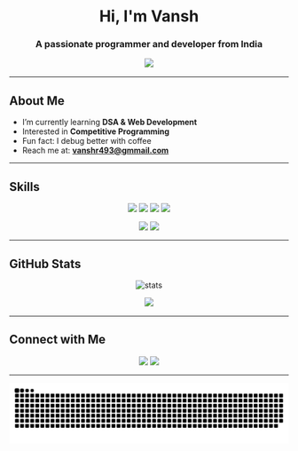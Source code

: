 <h1 align="center">Hi, I'm Vansh</h1>
<h3 align="center">A passionate programmer and developer from India</h3>

<!-- Typing SVG -->
<p align="center">
  <img src="https://readme-typing-svg.herokuapp.com?size=22&center=true&vCenter=true&width=440&lines=Programmer+%7C+Developer;C%2B%2B+%7C+Java+%7C+Python;Always+learning+new+things">
</p>

---

## About Me
- I’m currently learning **DSA & Web Development**  
- Interested in **Competitive Programming**  
- Fun fact: I debug better with coffee  
- Reach me at: **vanshr493@gmmail.com**

---

## Skills

<p align="center">
  <!-- Languages -->
  <img src="https://img.shields.io/badge/C++-00599C?style=for-the-badge&logo=c%2b%2b&logoColor=white"/>
  <img src="https://img.shields.io/badge/Java-ED8B00?style=for-the-badge&logo=java&logoColor=white"/>
  <img src="https://img.shields.io/badge/Python-3776AB?style=for-the-badge&logo=python&logoColor=white"/>
  <img src="https://img.shields.io/badge/SQL-4479A1?style=for-the-badge&logo=mysql&logoColor=white"/>
</p>

<p align="center">
  <!-- Web -->
  <img src="https://img.shields.io/badge/HTML5-E34F26?style=for-the-badge&logo=html5&logoColor=white"/>
  <img src="https://img.shields.io/badge/CSS3-1572B6?style=for-the-badge&logo=css3&logoColor=white"/>
</p>

---

## GitHub Stats
<p align="center">
  <img src="https://github-readme-stats.vercel.app/api?username=vanshr21&show_icons=true&theme=radical&hide_border=true&bg_color=0D1117&title_color=58A6FF&icon_color=F8D866" alt="stats"/>
</p>

<p align="center">
  <img src="https://github-readme-stats.vercel.app/api/top-langs/?username=vanshr21&layout=compact&theme=radical&hide_border=true&bg_color=0D1117&title_color=58A6FF" />
</p>

---

## Connect with Me
<p align="center">
  <a href="https://www.linkedin.com/in/vansh-rana-5753952b1/"><img src="https://img.shields.io/badge/LinkedIn-0A66C2?style=for-the-badge&logo=linkedin&logoColor=white"/></a>
  <a href="mailto:vanshr493@gmmail.com"><img src="https://img.shields.io/badge/Email-D14836?style=for-the-badge&logo=gmail&logoColor=white"/></a>
</p>

---
<!-- Snake animation (optional, fun) -->
<p align="center">
  <img src="https://github.com/Platane/snk/raw/output/github-contribution-grid-snake.svg" alt="snake animation"/>
</p>
